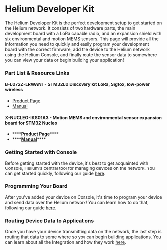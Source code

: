 # Helium Developer Kit

The Helium Developer Kit is the perfect development setup to get started on the Helium network. It consists of two hardware parts, the main development board with a LoRa capable radio, and an expansion shield with six environmental and motion MEMS sensors. This page will provide all the information you need to quickly and easily program your development board with the correct firmware, add the device to the Helium network using the Helium Console, and finally route the sensor data to somewhere you can view your data or begin building your application!

### Part List & Resource Links

#### B-L072Z-LRWAN1 - **STM32L0 Discovery kit LoRa, Sigfox, low-power wireless**

* [Product Page](https://www.st.com/en/evaluation-tools/b-l072z-lrwan1.html)
* [Manual](https://www.st.com/resource/en/user_manual/dm00352032-getting-started-with-ultralowpower-stm32l0-and-lora-discovery-kit-stmicroelectronics.pdf)

#### **X-NUCLEO-IKS01A3 - Motion MEMS and environmental sensor expansion board for STM32 Nucleo**

* \*\*\*\*[**Product Page**](https://www.st.com/en/ecosystems/x-nucleo-iks01a3.html)\*\*\*\*
* \*\*\*\*[**Manual**](https://www.st.com/resource/en/user_manual/dm00601501-getting-started-with-the-xnucleoiks01a3-motion-mems-and-environmental-sensor-expansion-board-for-stm32-nucleo-stmicroelectronics.pdf)\*\*\*\*

### Getting Started with Console

Before getting started with the device, it's best to get acquainted with Console, Helium's central tool for managing devices on the network. You can get started quickly, following our guide [here](../console/quickstart.md).

### Programming Your Board

After you've added your device on Console, it's time to program your device and send data over the Helium network! You can learn how to do that, following our guide [here](arduino-quickstart/st-discovery-lrwan1.md).

### Routing Device Data to Applications

Once you have your device transmitting data on the network, the last step is routing that data to some where so you can begin building applications. You can learn about all the Integration and how they work [here](../console/integrations/). 



### 







